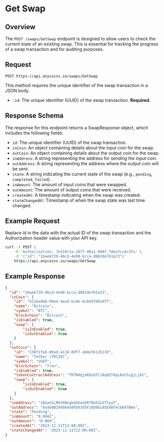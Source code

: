 # Get Swap

## Overview

The `POST /swaps/GetSwap` endpoint is designed to allow users to check the current state of an existing swap. This is essential for tracking the progress of a swap transaction and for auditing purposes.

## Request

```plaintext
POST https://api.anycoins.io/swaps/GetSwap
```

This method requires the unique identifier of the swap transaction in a JSON body.

- `:id`: The unique identifier (UUID) of the swap transaction. **Required.**

## Response Schema

The response for this endpoint returns a SwapResponse object, which includes the following fields:

- `id`: The unique identifier (UUID) of the swap transaction.
- `inCoin`: An object containing details about the input coin for the swap.
- `outCoin`: An object containing details about the output coin for the swap.
- `inAddress`: A string representing the address for sending the input coin.
- `outAddress`: A string representing the address where the output coin will be sent.
- `state`: A string indicating the current state of the swap (e.g., `pending`, `completed`, `failed`).
- `inAmount`: The amount of input coins that were swapped.
- `outAmount`: The amount of output coins that were received.
- `createdAt`: A timestamp indicating when the swap was created.
- `stateChangedAt`: Timestamp of when the swap state was last time changed.

## Example Request

Replace id in the data with the actual ID of the swap transaction and the Authorization header value with your API key.

```bash
curl -X POST \
    -H 'Authorization: 7e319c2a-28f7-48a1-988f-7dea7cc4c3fa' \
    -d '{"id": "16aeb729-46cd-4e98-bcca-d0619e7b1e23"}'
    https://api.anycoins.io/swaps/GetSwap
```

## Example Response

```json
{
  "id": "16aeb729-46cd-4e98-bcca-d0619e7b1e23",
  "inCoin": {
    "id": "611ba4b6-09e4-4ead-bc0e-6c6b970810f7",
    "name": "Bitcoin",
    "symbol": "BTC",
    "blockchain": "Bitcoin",
    "isEnabled": true,
    "swap": {
        "isInEnabled": true,
        "isOutEnabled": true
    }
  },
  "outCoin": {
    "id": "130f1fe6-09ad-4118-89f7-ab8e5612b13d",
    "name": "Tether (TRC20)",
    "symbol": "USDT",
    "blockchain": "Tron",
    "isEnabled": true,
    "tokenContractAddress": "TR7NHqjeKQxGTCi8q8ZY4pL8otSzgjLj6t",
    "swap": {
        "isInEnabled": true,
        "isOutEnabled": true
    }
  },
  "inAddress": "1BoatSLRHtKNngkdXEeobR76b53LETtpyT",
  "outAddress": "0xde0B295669a9FD93d5F28D9Ec85E40f4cb697BAe",
  "state": "Pending",
  "inAmount": "0.0042",
  "outAmount": "0.069",
  "createdAt": "2023-11-11T12:00:00Z",
  "stateChangedAt": "2023-11-11T12:00:00Z",
}
```
